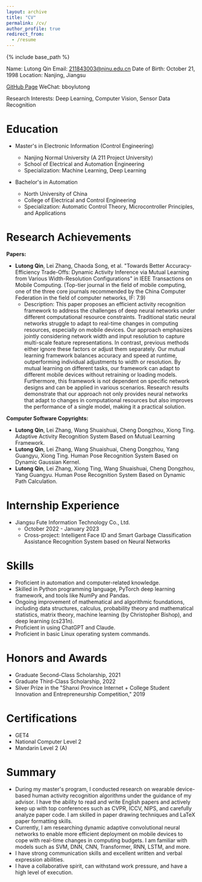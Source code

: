 ```yaml
---
layout: archive
title: "CV"
permalink: /cv/
author_profile: true
redirect_from:
  - /resume
---
```


{% include base_path %}

Name: Lutong Qin
Email: 211843003@njnu.edu.cn
Date of Birth: October 21, 1998
Location: Nanjing, Jiangsu

[GitHub Page](https://lutong-qin.github.io/)
WeChat: bboylutong

Research Interests: Deep Learning, Computer Vision, Sensor Data Recognition

Education
======
* Master's in Electronic Information (Control Engineering)
  - Nanjing Normal University (A 211 Project University)
  - School of Electrical and Automation Engineering
  - Specialization: Machine Learning, Deep Learning
  
* Bachelor's in Automation
  - North University of China
  - College of Electrical and Control Engineering
  - Specialization: Automatic Control Theory, Microcontroller Principles, and Applications

Research Achievements
======
**Papers:**
* **Lutong Qin**, Lei Zhang, Chaoda Song, et al. "Towards Better Accuracy-Efficiency Trade-Offs: Dynamic Activity Inference via Mutual Learning from Various Width-Resolution Configurations" in IEEE Transactions on Mobile Computing. (Top-tier journal in the field of mobile computing, one of the three core journals recommended by the China Computer Federation in the field of computer networks, IF: 7.9)
    - Description: This paper proposes an efficient activity recognition framework to address the challenges of deep neural networks under different computational resource constraints. Traditional static neural networks struggle to adapt to real-time changes in computing resources, especially on mobile devices. Our approach emphasizes jointly considering network width and input resolution to capture multi-scale feature representations. In contrast, previous methods either ignore these factors or adjust them separately. Our mutual learning framework balances accuracy and speed at runtime, outperforming individual adjustments to width or resolution. By mutual learning on different tasks, our framework can adapt to different mobile devices without retraining or loading models. Furthermore, this framework is not dependent on specific network designs and can be applied in various scenarios. Research results demonstrate that our approach not only provides neural networks that adapt to changes in computational resources but also improves the performance of a single model, making it a practical solution.

**Computer Software Copyrights:**
* **Lutong Qin**, Lei Zhang, Wang Shuaishuai, Cheng Dongzhou, Xiong Ting. Adaptive Activity Recognition System Based on Mutual Learning Framework.
* **Lutong Qin**, Lei Zhang, Wang Shuaishuai, Cheng Dongzhou, Yang Guangyu, Xiong Ting. Human Pose Recognition System Based on Dynamic Gaussian Kernel.
* **Lutong Qin**, Lei Zhang, Xiong Ting, Wang Shuaishuai, Cheng Dongzhou, Yang Guangyu. Human Pose Recognition System Based on Dynamic Path Calculation.

Internship Experience
======
* Jiangsu Fute Information Technology Co., Ltd.
  - October 2022 - January 2023
  - Cross-project: Intelligent Face ID and Smart Garbage Classification Assistance Recognition System based on Neural Networks

Skills
======
* Proficient in automation and computer-related knowledge.
* Skilled in Python programming language, PyTorch deep learning framework, and tools like NumPy and Pandas.
* Ongoing improvement of mathematical and algorithmic foundations, including data structures, calculus, probability theory and mathematical statistics, matrix theory, machine learning (by Christopher Bishop), and deep learning (cs231n).
* Proficient in using ChatGPT and Claude.
* Proficient in basic Linux operating system commands.

Honors and Awards
======
* Graduate Second-Class Scholarship, 2021
* Graduate Third-Class Scholarship, 2022
* Silver Prize in the "Shanxi Province Internet + College Student Innovation and Entrepreneurship Competition," 2019

Certifications
======
* GET4
* National Computer Level 2
* Mandarin Level 2 (A)

Summary
======
* During my master's program, I conducted research on wearable device-based human activity recognition algorithms under the guidance of my advisor. I have the ability to read and write English papers and actively keep up with top conferences such as CVPR, ICCV, NIPS, and carefully analyze paper code. I am skilled in paper drawing techniques and LaTeX paper formatting skills.
* Currently, I am researching dynamic adaptive convolutional neural networks to enable more efficient deployment on mobile devices to cope with real-time changes in computing budgets. I am familiar with models such as SVM, DNN, CNN, Transformer, RNN, LSTM, and more.
* I have strong communication skills and excellent written and verbal expression abilities.
* I have a collaborative spirit, can withstand work pressure, and have a high level of execution.

